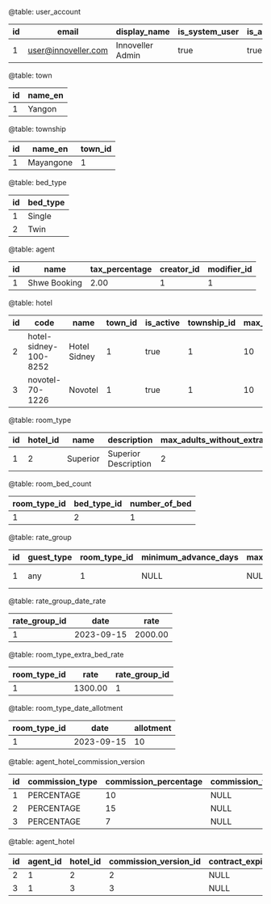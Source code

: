 @table: user_account

| id | email               | display_name     | is_system_user | is_active | get_notified |
|----|---------------------|------------------|----------------|-----------|--------------|
| 1  | user@innoveller.com | Innoveller Admin | true           | true      | false        |

@table: town

| id | name_en |
|----|---------|
| 1  | Yangon  |

@table: township

| id | name_en   | town_id |
|----|-----------|---------|
| 1  | Mayangone | 1       |


@table: bed_type

| id | bed_type |
|----|----------|
| 1  | Single   |
| 2  | Twin     |

@table: agent

| id | name         | tax_percentage | creator_id | modifier_id |
|----|--------------|----------------|------------|-------------|
| 1  | Shwe Booking | 2.00           | 1          | 1           |


@table: hotel

| id | code                  | name         | town_id | is_active | township_id | max_child_age | created_by | property_type | is_tax_excluded | is_partial_payment_allowed | is_archived |
|----|-----------------------|--------------|---------|-----------|-------------|---------------|------------|---------------|-----------------|----------------------------|-------------|
| 2  | hotel-sidney-100-8252 | Hotel Sidney | 1       | true      | 1           | 10            | 1          | hotel         | false           | false                      | false       |
| 3  | novotel-70-1226       | Novotel      | 1       | true      | 1           | 10            | 1          | hotel         | false           | false                      | false       |


@table: room_type

| id | hotel_id | name     | description          | max_adults_without_extra_bed | max_guests_without_extra_bed | max_adults_with_extra_bed | max_guests_with_extra_bed | number_of_extra_bed | name_mm | number_of_room | is_active | is_archived | priority |
|----|----------|----------|----------------------|------------------------------|------------------------------|---------------------------|---------------------------|---------------------|---------|----------------|-----------|-------------|----------|
| 1  | 2        | Superior | Superior Description | 2                            | 2                            | 3                         | 3                         | 1                   |         | 10             | true      | false       | -1       |

@table: room_bed_count

| room_type_id | bed_type_id | number_of_bed |
|--------------|-------------|---------------|
| 1            | 2           | 1             |

@table: rate_group

| id | guest_type | room_type_id | minimum_advance_days | maximum_advance_days | title         | currency | is_active | based_on_plan_id | additional_percentage | dependent_rate_type | additional_flat_amount | template_type |
|----|------------|--------------|----------------------|----------------------|---------------|----------|-----------|------------------|-----------------------|---------------------|------------------------|---------------|
| 1  | any        | 1            | NULL                 | NULL                 | Standard Rate | MMK      | true      | NULL             | NULL                  | NULL                | NULL                   | DEFAULT       |

@table: rate_group_date_rate

| rate_group_id | date       | rate    |
|---------------|------------|---------|
| 1             | 2023-09-15 | 2000.00 |

@table: room_type_extra_bed_rate

| room_type_id | rate    | rate_group_id |
|--------------|---------|---------------|
| 1            | 1300.00 | 1             |

@table: room_type_date_allotment

| room_type_id | date       | allotment |
|--------------|------------|-----------|
| 1            | 2023-09-15 | 10        |


@table: agent_hotel_commission_version

| id | commission_type | commission_percentage | commission_flat_amount | created_by | commissions_by_room_types | group_id |
|----|-----------------|-----------------------|------------------------|------------|---------------------------|----------|
| 1  | PERCENTAGE      | 10                    | NULL                   | 1          | NULL                      | @uuid:g1 |
| 2  | PERCENTAGE      | 15                    | NULL                   | 1          |                           | @uuid:g1 |
| 3  | PERCENTAGE      | 7                     | NULL                   | 1          | NULL                      | @uuid:g2 |

@table: agent_hotel

| id | agent_id | hotel_id | commission_version_id | contract_expiration_date |
|----|----------|----------|-----------------------|--------------------------|
| 2  | 1        | 2        | 2                     | NULL                     |
| 3  | 1        | 3        | 3                     | NULL                     |




